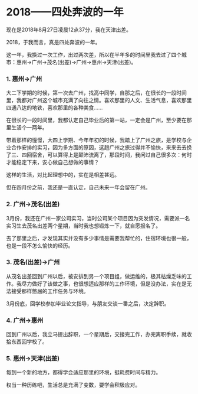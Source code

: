 # 2018——四处奔波的一年

现在是2018年8月27日凌晨12点37分，我在天津出差。

2018，于我而言，真是四处奔波的一年。

这一年，我换过一次工作，出过两次差，所以在半年多的时间里我去过了四个城市：惠州->广州->茂名(出差)->广州->惠州->天津(出差)。

### 1. 惠州->广州

大二下学期的时候，第一次去广州，找高中同学，自那之后，在很长的一段时间里，我都对广州这个城市充满了向往之情。喜欢那里的人文、生活气息，喜欢那里四通八达的地铁，喜欢那里的各种美食……

在很长的一段时间里，我都认定自己毕业后的第一站，一定会是广州，至少要在那里生活个一两年。

带着那样的憧憬，大四上学期、今年年初的时候，我踏上了广州之旅，是学校与企业合作安排的实习，因为多方面的原因，这趟广州之旅过得并不愉快，来来去去换了三、四回宿舍，可以算得上是颠沛流离了，那段时间，我问过自己很多次：何时才能稳定下来，安心做自己想做的事情？

这样的生活，对比起理想中的，实在是相差甚远。

但在四月份之前，我还是一直认定，自己未来一年会留在广州。

### 2. 广州->茂名(出差)

3月份，我还在广州一家公司实习，当时公司某个项目因为突发情况，需要派一名实习生去茂名出差两个星期，当时我也想锻炼一下，就自愿报名了。

去了那里之后，才发现其实并没有多少事情是需要我帮忙的，住宿环境也很一般，也是一段不怎么愉快的经历。

### 3. 茂名(出差)->广州

从茂名出差回到广州以后，被安排到另一个项目组，做运维的，极其枯燥乏味的工作。我尽力做好了该做之事，也很想适应那样的工作环境，但是没办法，实在是无法接受那样憋屈的工作任务与环境。

3月份底，回学校参加毕业论文指导，与朋友交谈一番之后，决定辞职。

### 4. 广州->惠州

回到广州以后，我立马提出辞职，一个星期后，交接完工作，办完离职手续，就收拾东西回学校了。

### 5. 惠州->天津(出差)


每到一个新的地方，都得学会适应那里的环境，挺耗费时间与精力。

权当一种历练吧，生活总是充满了变数，要学会积极应对。